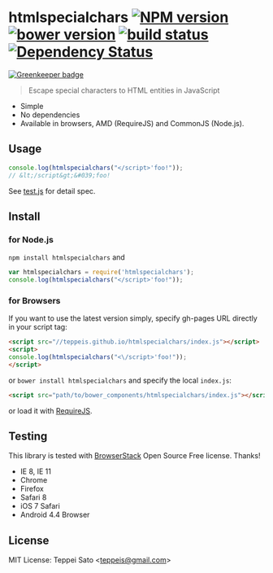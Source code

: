 htmlspecialchars [![NPM version][npm-image]][npm-url] [![bower version][bower-image]][bower-url] [![build status][travis-image]][travis-url] [![Dependency Status][deps-image]][deps-url]
====

[![Greenkeeper badge](https://badges.greenkeeper.io/teppeis/htmlspecialchars.svg)](https://greenkeeper.io/)

> Escape special characters to HTML entities in JavaScript

* Simple
* No dependencies
* Available in browsers, AMD (RequireJS) and CommonJS (Node.js).

## Usage

```javascript
console.log(htmlspecialchars("</script>'foo!"));
// &lt;/script&gt;&#039;foo!
```

See [test.js](https://github.com/teppeis/htmlspecialchars/blob/master/test/test.js) for detail spec.

## Install

### for Node.js

`npm install htmlspecialchars` and
```javascript
var htmlspecialchars = require('htmlspecialchars');
console.log(htmlspecialchars("</script>'foo!"));
```

### for Browsers

If you want to use the latest version simply, specify gh-pages URL directly in your script tag:

```html
<script src="//teppeis.github.io/htmlspecialchars/index.js"></script>
<script>
console.log(htmlspecialchars("<\/script>'foo!"));
</script>
```

or `bower install htmlspecialchars` and specify the local `index.js`:

```html
<script src="path/to/bower_components/htmlspecialchars/index.js"></script>
```

or load it with [RequireJS](http://requirejs.org/).

## Testing

This library is tested with [BrowserStack](http://www.browserstack.com/) Open Source Free license. Thanks!

* IE 8, IE 11
* Chrome
* Firefox
* Safari 8
* iOS 7 Safari
* Android 4.4 Browser

## License

MIT License: Teppei Sato &lt;teppeis@gmail.com&gt;

[npm-image]: https://img.shields.io/npm/v/htmlspecialchars.svg
[npm-url]: https://npmjs.org/package/htmlspecialchars
[bower-image]: https://img.shields.io/bower/v/htmlspecialchars.svg
[bower-url]: https://github.com/teppeis/htmlspecialchars
[travis-image]: https://travis-ci.org/teppeis/htmlspecialchars.svg?branch=master
[travis-url]: https://travis-ci.org/teppeis/htmlspecialchars
[deps-image]: https://david-dm.org/teppeis/htmlspecialchars.svg
[deps-url]: https://david-dm.org/teppeis/htmlspecialchars
